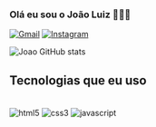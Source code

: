 ### Olá eu sou o João Luiz 🙋🏼‍♂️

[![Gmail](https://img.shields.io/badge/Gmail-D14836?style=for-the-badge&logo=gmail&logoColor=white)](https://joaoluiz.bc15@gmail.com)
[![Instagram](https://img.shields.io/badge/Instagram-E4405F?style=for-the-badge&logo=instagram&logoColor=white)](https://instagram.com/joaoluiz_011)

![Joao GitHub stats](https://github-readme-stats.vercel.app/api?username=JJOAO-015&show_icons=true&theme=radical)

## Tecnologias que eu uso

<div style="display: inline_block"><br/>
<img align="center" alt="html5" src="https://img.shields.io/badge/HTML5-E34F26?style=for-the-badge&logo=html5&logoColor=white" />
<img align="center" alt="css3" src="https://img.shields.io/badge/CSS3-1572B6?style=for-the-badge&logo=css3&logoColor=white" />
<img align="center" alt="javascript" src="https://img.shields.io/badge/JavaScript-F7DF1E?style=for-the-badge&logo=javascript&logoColor=black" />

</div>
